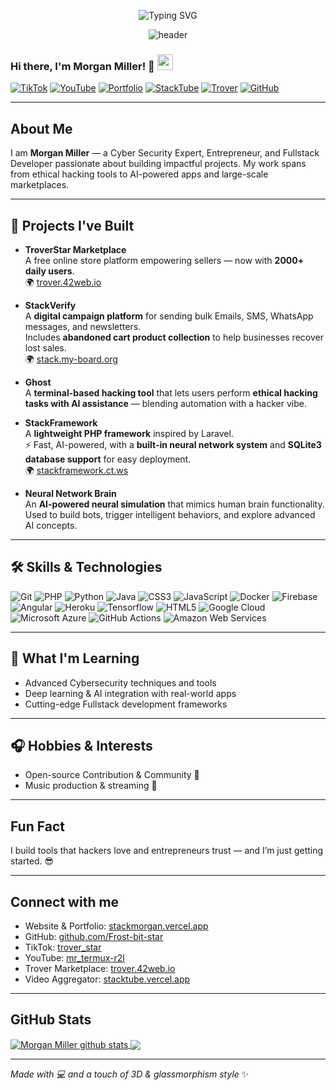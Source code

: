 <p align="center">
  <img src="https://readme-typing-svg.demolab.com?font=Fira+Code&duration=4000&pause=1000&color=00FF00&center=true&width=435&lines=Hi+there%2C+I'm+Morgan+Miller+%F0%9F%91%8B;Cyber+Security+Expert+%26+Fullstack+Developer;Ethical+Hacker+%7C+AI+Builder+%7C+Entrepreneur" alt="Typing SVG" />
</p>

<p align="center">
  <img src="https://capsule-render.vercel.app/api?type=rect&color=0:000000,100:222222&height=150&section=header&text=Morgan%20Miller&fontSize=50&fontColor=00FF00&animation=fadeIn" alt="header" />
</p>

### Hi there, I'm Morgan Miller! 👋 <img src="https://media.giphy.com/media/hvRJCLFzcasrR4ia7z/giphy.gif" width="25px">

[![TikTok](https://img.shields.io/badge/TikTok-222222?style=flat-square&logo=tiktok&logoColor=white&link=https://www.tiktok.com/@trover_star?_t=ZM-8wjWlOE09Qe&_r=1)](https://www.tiktok.com/@trover_star?_t=ZM-8wjWlOE09Qe&_r=1)
[![YouTube](https://img.shields.io/badge/YouTube-222222?style=flat-square&logo=youtube&logoColor=red&link=https://youtube.com/@mr_termux-r2l?si=-Vo_JkDOcpxg289G)](https://youtube.com/@mr_termux-r2l?si=-Vo_JkDOcpxg289G)
[![Portfolio](https://img.shields.io/badge/Portfolio-222222?style=flat-square&logo=google-chrome&logoColor=lightblue&link=https://stackmorgan.vercel.app)](https://stackmorgan.vercel.app)
[![StackTube](https://img.shields.io/badge/StackTube-222222?style=flat-square&logo=youtube&logoColor=red&link=https://stacktube.vercel.app)](https://stacktube.vercel.app)
[![Trover](https://img.shields.io/badge/Trover-222222?style=flat-square&logo=shopify&logoColor=green&link=https://trover.42web.io)](https://trover.42web.io)
[![GitHub](https://img.shields.io/badge/GitHub-222222?style=flat-square&logo=github&logoColor=white&link=https://github.com/Frost-bit-star)](https://github.com/Frost-bit-star)

---

## About Me

I am **Morgan Miller** — a Cyber Security Expert, Entrepreneur, and Fullstack Developer passionate about building impactful projects. My work spans from ethical hacking tools to AI-powered apps and large-scale marketplaces.

---
## 🚀 Projects I've Built  

- **TroverStar Marketplace**  
  A free online store platform empowering sellers — now with **2000+ daily users**.  
  🌍 [trover.42web.io](https://trover.42web.io)

- **StackVerify**  
  A **digital campaign platform** for sending bulk Emails, SMS, WhatsApp messages, and newsletters.  
  Includes **abandoned cart product collection** to help businesses recover lost sales.  
  🌍 [stack.my-board.org](https://stackverify.site)

- **Ghost**  
  A **terminal-based hacking tool** that lets users perform **ethical hacking tasks with AI assistance** — blending automation with a hacker vibe.  

- **StackFramework**  
  A **lightweight PHP framework** inspired by Laravel.  
  ⚡ Fast, AI-powered, with a **built-in neural network system** and **SQLite3 database support** for easy deployment.  
  🌍 [stackframework.ct.ws](https://stackframework.ct.ws/)

- **Neural Network Brain**  
  An **AI-powered neural simulation** that mimics human brain functionality.  
  Used to build bots, trigger intelligent behaviors, and explore advanced AI concepts.
---

## 🛠️ Skills & Technologies

![Git](https://img.shields.io/badge/-Git-000000?style=flat-square&logo=git)
![PHP](https://img.shields.io/badge/-PHP-370617?style=flat-square&logo=php)
![Python](https://img.shields.io/badge/-Python-000000?style=flat-square&logo=python)
![Java](https://img.shields.io/badge/-Java-E6194B?style=flat-square&logo=java)
![CSS3](https://img.shields.io/badge/-CSS3-1572B6?style=flat-square&logo=css3)
![JavaScript](https://img.shields.io/badge/-JavaScript-black?style=flat-square&logo=javascript)
![Docker](https://img.shields.io/badge/-Docker-black?style=flat-square&logo=docker)
![Firebase](https://img.shields.io/badge/-Firebase-007ACC?style=flat-square&logo=firebase)
![Angular](https://img.shields.io/badge/-Angular-DD0031?style=flat-square&logo=angular)
![Heroku](https://img.shields.io/badge/-Heroku-430098?style=flat-square&logo=heroku)
![Tensorflow](https://img.shields.io/badge/-Tensorflow-430098?style=flat-square&logo=tensorflow)
![HTML5](https://img.shields.io/badge/-HTML5-E34F26?style=flat-square&logo=html5&logoColor=white)
![Google Cloud](https://img.shields.io/badge/-Google%20Cloud-black?style=flat-square&logo=google-cloud)
![Microsoft Azure](https://img.shields.io/badge/-Microsoft%20Azure-02569B?style=flat-square&logo=microsoft-azure)
![GitHub Actions](http://img.shields.io/badge/-Github%20Actions-2088FF?style=flat-square&logo=github-actions&logoColor=ffffff)
![Amazon Web Services](https://img.shields.io/badge/-Amazon%20Web%20Services-1572B6?style=flat-square&logo=amazon-aws)

---

## 🌱 What I'm Learning

- Advanced Cybersecurity techniques and tools  
- Deep learning & AI integration with real-world apps  
- Cutting-edge Fullstack development frameworks  

---

## 🎧 Hobbies & Interests

- Open-source Contribution & Community 🚀  
- Music production & streaming 🎵

---

## Fun Fact

I build tools that hackers love and entrepreneurs trust — and I’m just getting started. :sunglasses:

---

## Connect with me

- Website & Portfolio: [stackmorgan.vercel.app](https://stackmorgan.vercel.app)  
- GitHub: [github.com/Frost-bit-star](https://github.com/Frost-bit-star)  
- TikTok: [trover_star](https://www.tiktok.com/@trover_star?_t=ZM-8wjWlOE09Qe&_r=1)  
- YouTube: [mr_termux-r2l](https://youtube.com/@mr_termux-r2l?si=-Vo_JkDOcpxg289G)  
- Trover Marketplace: [trover.42web.io](https://trover.42web.io)  
- Video Aggregator: [stacktube.vercel.app](https://stacktube.vercel.app)

---

## GitHub Stats

<a href="https://github.com/Frost-bit-star/github-readme-stats">
  <img align="center" src="https://github-readme-stats.anuraghazra1.vercel.app/api?username=Frost-bit-star&show_icons=true&include_all_commits=true&theme=chartreuse-dark&cache" alt="Morgan Miller github stats" />
</a>
<a href="https://github.com/Frost-bit-star/github-readme-stats">
  <img align="center" src="https://github-readme-stats.anuraghazra1.vercel.app/api/top-langs/?username=Frost-bit-star&layout=compact&theme=chartreuse-dark&cache" />
</a>

---

*Made with 💻 and a touch of 3D & glassmorphism style* ✨
